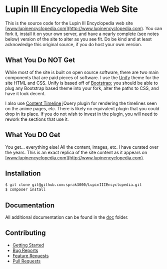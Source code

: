 # Lupin III Encyclopedia Web Site

This is the source code for the Lupin III Encyclopedia web site [www.lupinencyclopedia.com](http://www.lupinencyclopedia.com).
You can fork it, install it on your own server, and have a nearly complete (see notes below) version of the site to alter
as you see fit. Do be kind and at least acknowledge this original source, if you do host your own version.

## What You Do NOT Get

While most of the site is built on open source software, there are two main components that are paid pieces of software.
I use the [Unify](https://wrapbootstrap.com/theme/unify-responsive-website-template-WB0412697) theme for the site HTML
and CSS. Unify is based off of [Bootstrap](http://getbootstrap.com/); you should be able to plug any Bootstrap based
theme into your fork, alter the paths to CSS, and have it look decent.

I also use [Content Timeline](http://www.shindiristudio.com/plugins/html-plugins/content-timeline-jq/) jQuery
plugin for rendering the timelines seen on the anime pages, etc. There is likely no equivalent plugin that you could
drop in its place. If you do not wish to invest in the plugin, you will need to rework the sections that use it.

## What You DO Get

You get... everything else! All the content, images, etc. I have curated over the years. This is an exact replica of
the site content as it appears on [www.lupinencyclopedia.com](http://www.lupinencyclopedia.com).

## Installation

   ```bash
   $ git clone git@github.com:sprak3000/LupinIIIEncyclopedia.git
   $ composer install
   ```

## Documentation

All additional documentation can be found in the [doc](https://github.com/sprak3000/LupinIIIEncyclopedia/tree/master/doc)
folder.

## Contributing

* [Getting Started](https://github.com/sprak3000/git@github.com:sprak3000/LupinIIIEncyclopedia.git/blob/master/doc/CONTRIBUTING.md)
* [Bug Reports](https://github.com/sprak3000/git@github.com:sprak3000/LupinIIIEncyclopedia.git/blob/master/doc/CONTRIBUTING.md#bug-reports)
* [Feature Requests](https://github.com/sprak3000/git@github.com:sprak3000/LupinIIIEncyclopedia.git/blob/master/doc/CONTRIBUTING.md#feature-requests)
* [Pull Requests](https://github.com/sprak3000/git@github.com:sprak3000/LupinIIIEncyclopedia.git/blob/master/doc/CONTRIBUTING.md#pull-requests)